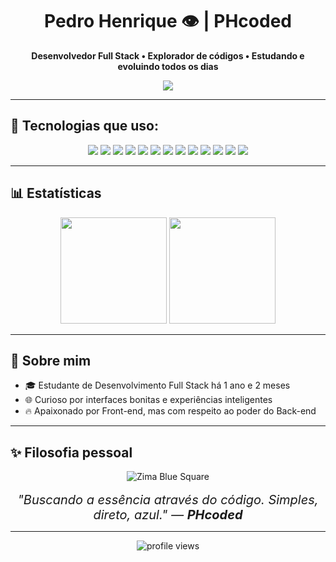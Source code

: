 <h1 align="center">Pedro Henrique 👁️ | PHcoded</h1>

<p align="center">
  <b>Desenvolvedor Full Stack • Explorador de códigos • Estudando e evoluindo todos os dias</b>
</p>

<p align="center">
  <img src="https://readme-typing-svg.herokuapp.com/?color=00C8FF&size=22&center=true&vCenter=true&width=600&lines=Full+Stack+Developer;JavaScript+%7C+Node.js+%7C+MongoDB;Viciado+em+Front-end+com+alma+de+Back-end" />
</p>

---

## 🚀 Tecnologias que uso:

<div align="center">
  <img src="https://img.shields.io/badge/HTML5-000000?style=for-the-badge&logo=html5&logoColor=FF5733"/>
  <img src="https://img.shields.io/badge/CSS3-000000?style=for-the-badge&logo=css3&logoColor=2196f3"/>
  <img src="https://img.shields.io/badge/JavaScript-000000?style=for-the-badge&logo=javascript&logoColor=f7df1e"/>
  <img src="https://img.shields.io/badge/Markdown-000000?style=for-the-badge&logo=markdown&logoColor=white"/>
  <img src="https://img.shields.io/badge/Node.js-000000?style=for-the-badge&logo=node.js&logoColor=3C873A"/>
  <img src="https://img.shields.io/badge/Express.js-000000?style=for-the-badge&logo=express&logoColor=white"/>
  <img src="https://img.shields.io/badge/MongoDB-000000?style=for-the-badge&logo=mongodb&logoColor=47A248"/>
  <img src="https://img.shields.io/badge/JWT-000000?style=for-the-badge&logo=jsonwebtokens&logoColor=white"/>
  <img src="https://img.shields.io/badge/Git-000000?style=for-the-badge&logo=git&logoColor=F05032"/>
  <img src="https://img.shields.io/badge/GitHub-000000?style=for-the-badge&logo=github&logoColor=white"/>
  <img src="https://img.shields.io/badge/Vercel-000000?style=for-the-badge&logo=vercel&logoColor=white"/>
  <img src="https://img.shields.io/badge/Render-000000?style=for-the-badge&logo=render&logoColor=0099FF"/>
  <img src="https://img.shields.io/badge/Netlify-000000?style=for-the-badge&logo=netlify&logoColor=00C7B7"/>
</div>

---

## 📊 Estatísticas

<div align="center">
  <img height="170" src="https://github-readme-stats.vercel.app/api?username=PHcoded&show_icons=true&theme=tokyonight&hide_border=true&count_private=true&bg_color=000000&title_color=00C8FF&icon_color=00C8FF" />
  <img height="170" src="https://github-readme-stats.vercel.app/api/top-langs/?username=PHcoded&layout=compact&theme=tokyonight&hide_border=true&bg_color=000000&title_color=00C8FF&text_color=ffffff" />
</div>

---

## 🧠 Sobre mim

- 🎓 Estudante de Desenvolvimento Full Stack há 1 ano e 2 meses  
- 🌐 Curioso por interfaces bonitas e experiências inteligentes  
- 🔥 Apaixonado por Front-end, mas com respeito ao poder do Back-end  

---

## ✨ Filosofia pessoal

<p align="center">
  <img src="https://singlecolorimage.com/get/00C8FF/60x60" alt="Zima Blue Square" /><br><br>
  <i style="font-size: 20px;">
    "Buscando a essência através do código. Simples, direto, azul." — <b>PHcoded</b>
  </i>
</p>

---

<p align="center">
  <img src="https://komarev.com/ghpvc/?username=PHcoded&color=00C8FF&style=flat-square" alt="profile views" />
</p>
